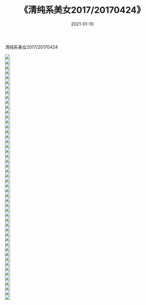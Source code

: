 ﻿---
layout: post
title:  《清纯系美女2017/20170424》
date:   2021-01-10
img: http://pic.660000.xyz/1:/清纯系美女/2017/20170424/000.jpg
categories: [美女, 清纯, 唯美]
---

清纯系美女2017/20170424

 ![](http://pic.660000.xyz/1:/清纯系美女/2017/20170424/001.png) <br>![](http://pic.660000.xyz/1:/清纯系美女/2017/20170424/002.png) <br>![](http://pic.660000.xyz/1:/清纯系美女/2017/20170424/003.png) <br>![](http://pic.660000.xyz/1:/清纯系美女/2017/20170424/004.png) <br>![](http://pic.660000.xyz/1:/清纯系美女/2017/20170424/005.png) <br>![](http://pic.660000.xyz/1:/清纯系美女/2017/20170424/006.png) <br>![](http://pic.660000.xyz/1:/清纯系美女/2017/20170424/007.png) <br>![](http://pic.660000.xyz/1:/清纯系美女/2017/20170424/008.png) <br>![](http://pic.660000.xyz/1:/清纯系美女/2017/20170424/009.png) <br>![](http://pic.660000.xyz/1:/清纯系美女/2017/20170424/010.png) <br>![](http://pic.660000.xyz/1:/清纯系美女/2017/20170424/011.png) <br>![](http://pic.660000.xyz/1:/清纯系美女/2017/20170424/012.png) <br>![](http://pic.660000.xyz/1:/清纯系美女/2017/20170424/013.png) <br>![](http://pic.660000.xyz/1:/清纯系美女/2017/20170424/014.png) <br>![](http://pic.660000.xyz/1:/清纯系美女/2017/20170424/015.png) <br>![](http://pic.660000.xyz/1:/清纯系美女/2017/20170424/016.png) <br>![](http://pic.660000.xyz/1:/清纯系美女/2017/20170424/017.png) <br>![](http://pic.660000.xyz/1:/清纯系美女/2017/20170424/018.png) <br>![](http://pic.660000.xyz/1:/清纯系美女/2017/20170424/019.png) <br>![](http://pic.660000.xyz/1:/清纯系美女/2017/20170424/020.png) <br>![](http://pic.660000.xyz/1:/清纯系美女/2017/20170424/021.png) <br>![](http://pic.660000.xyz/1:/清纯系美女/2017/20170424/022.png) <br>![](http://pic.660000.xyz/1:/清纯系美女/2017/20170424/023.png) <br>![](http://pic.660000.xyz/1:/清纯系美女/2017/20170424/024.png) <br>![](http://pic.660000.xyz/1:/清纯系美女/2017/20170424/025.png) <br>![](http://pic.660000.xyz/1:/清纯系美女/2017/20170424/026.png) <br>![](http://pic.660000.xyz/1:/清纯系美女/2017/20170424/027.png) <br>![](http://pic.660000.xyz/1:/清纯系美女/2017/20170424/028.png) <br>![](http://pic.660000.xyz/1:/清纯系美女/2017/20170424/029.png) <br>![](http://pic.660000.xyz/1:/清纯系美女/2017/20170424/030.png) <br>![](http://pic.660000.xyz/1:/清纯系美女/2017/20170424/031.png) <br>![](http://pic.660000.xyz/1:/清纯系美女/2017/20170424/032.png) <br>![](http://pic.660000.xyz/1:/清纯系美女/2017/20170424/033.png) <br>![](http://pic.660000.xyz/1:/清纯系美女/2017/20170424/034.png) <br>![](http://pic.660000.xyz/1:/清纯系美女/2017/20170424/035.png) <br>![](http://pic.660000.xyz/1:/清纯系美女/2017/20170424/036.png) <br>![](http://pic.660000.xyz/1:/清纯系美女/2017/20170424/037.png) <br>![](http://pic.660000.xyz/1:/清纯系美女/2017/20170424/038.png) <br>![](http://pic.660000.xyz/1:/清纯系美女/2017/20170424/039.png) <br>![](http://pic.660000.xyz/1:/清纯系美女/2017/20170424/040.png) <br>![](http://pic.660000.xyz/1:/清纯系美女/2017/20170424/041.png) <br>![](http://pic.660000.xyz/1:/清纯系美女/2017/20170424/042.png) <br>![](http://pic.660000.xyz/1:/清纯系美女/2017/20170424/043.png) <br>![](http://pic.660000.xyz/1:/清纯系美女/2017/20170424/044.png) <br>![](http://pic.660000.xyz/1:/清纯系美女/2017/20170424/045.png) <br>![](http://pic.660000.xyz/1:/清纯系美女/2017/20170424/046.png) <br>![](http://pic.660000.xyz/1:/清纯系美女/2017/20170424/047.png) <br>![](http://pic.660000.xyz/1:/清纯系美女/2017/20170424/048.png) <br>![](http://pic.660000.xyz/1:/清纯系美女/2017/20170424/049.png) <br>![](http://pic.660000.xyz/1:/清纯系美女/2017/20170424/050.png) <br>